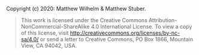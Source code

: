 Copyright (c) 2020: Matthew Wilhelm & Matthew Stuber.

> This work is licensed under the Creative Commons Attribution-NonCommercial-ShareAlike 4.0 International License.
To view a copy of this license, visit http://creativecommons.org/licenses/by-nc-sa/4.0/ or send a letter to Creative Commons,
 PO Box 1866, Mountain View, CA 94042, USA.
